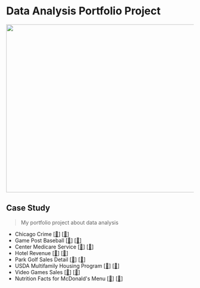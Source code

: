 # Data Analysis Portfolio Project
<img src="https://github.com/Bayunova28/Data_Analyst_Portfolio_Project/blob/main/cover.jpg" width="1000" height="450">

## Case Study
> My portfolio project about data analysis 
- Chicago Crime [[📂](https://github.com/Bayunova28/Data_Analyst_Portfolio_Project/tree/main/Chicago%20Crime)] [[📄](https://datastudio.google.com/u/0/reporting/df80ad96-6bac-4013-9a1e-5348b8c9a538/page/SgHrC)]
- Game Post Baseball [[📂](https://github.com/Bayunova28/Data_Analyst_Portfolio_Project/tree/main/Game%20Post%20Baseball)] [[📄](https://datastudio.google.com/u/0/reporting/cd72bf8d-3279-4f15-b2c8-1cb8149c6fce/page/t3MrC)]
- Center Medicare Service [[📂](https://github.com/Bayunova28/Data_Analyst_Portfolio_Project/tree/main/Center%20Medicare%20Service)] [[📄](https://datastudio.google.com/u/0/reporting/c6f39b60-13c2-47d0-9d2c-c0f40865e52b/page/18TrC)]
- Hotel Revenue [[📂](https://github.com/Bayunova28/Data_Analyst_Portfolio_Project/tree/main/Hotel%20Revenue)] [[📄](https://datastudio.google.com/reporting/a8ed9d58-fb9a-4016-a42d-3b56ae8ff00b)]
- Park Golf Sales Detail [[📂](https://github.com/Bayunova28/Data_Analyst_Portfolio_Project/tree/main/Park%20Golf%20Sales%20Detail)] [[📄](https://datastudio.google.com/reporting/8a102064-95d2-4fea-b0a1-4144b1b31e4c)]
- USDA Multifamily Housing Program [[📂](https://github.com/Bayunova28/Data_Analysis_Portfolio_Project/tree/main/USDA%20Multifamily%20Housing%20Program)] [[📄](https://datastudio.google.com/reporting/47492d1b-3b8e-4059-b012-2e1ec4d9eae6)]
- Video Games Sales [[📂](https://github.com/Bayunova28/Data_Analysis_Portfolio_Project/tree/main/Video%20Games%20Sales)] [[📄](https://datastudio.google.com/reporting/31d47cc9-d9be-45e6-9366-a68e6614f56f)]
- Nutrition Facts for McDonald's Menu [[📂](https://github.com/Bayunova28/Data_Analysis_Portfolio_Project/tree/main/Nutrition%20Facts%20for%20McDonald's%20Menu)] [[📄](https://datastudio.google.com/reporting/43a92768-9652-4024-8f00-869b454de9ca)]
